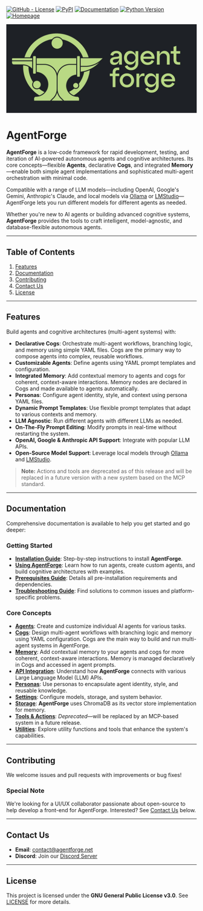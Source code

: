 [![GitHub - License](https://img.shields.io/github/license/DataBassGit/AgentForge?logo=github&style=plastic&color=green)](https://github.com/DataBassGit/AgentForge/blob/dev/LICENSE)
[![PyPI](https://img.shields.io/pypi/v/agentforge?logo=pypi&style=plastic&color=blue)](https://pypi.org/project/agentforge/)
[![Documentation](https://img.shields.io/badge/Docs-GitHub-blue?logo=github&style=plastic&color=green)](https://github.com/DataBassGit/AgentForge/tree/dev/docs)
[![Python Version](https://img.shields.io/badge/Python-3.11-blue?style=plastic&logo=python)](https://www.python.org/)
[![Homepage](https://img.shields.io/badge/Homepage-agentforge.net-green?style=plastic&logo=google-chrome)](https://agentforge.net/)

![AgentForge Logo](./docs/images/AF-Banner.jpg)

# AgentForge

**AgentForge** is a low-code framework for rapid development, testing, and iteration of AI-powered autonomous agents and cognitive architectures. Its core concepts—flexible **Agents**, declarative **Cogs**, and integrated **Memory**—enable both simple agent implementations and sophisticated multi-agent orchestration with minimal code.

Compatible with a range of LLM models—including OpenAI, Google's Gemini, Anthropic's Claude, and local models via [Ollama](https://ollama.com) or [LMStudio](https://lmstudio.ai)—AgentForge lets you run different models for different agents as needed.

Whether you're new to AI agents or building advanced cognitive systems, **AgentForge** provides the tools to craft intelligent, model-agnostic, and database-flexible autonomous agents.

---

## Table of Contents

1. [Features](#features)
2. [Documentation](#documentation)
3. [Contributing](#contributing)
4. [Contact Us](#contact-us)
5. [License](#license)

---

## Features

Build agents and cognitive architectures (multi-agent systems) with:

- **Declarative Cogs**: Orchestrate multi-agent workflows, branching logic, and memory using simple YAML files. Cogs are the primary way to compose agents into complex, reusable workflows.
- **Customizable Agents**: Define agents using YAML prompt templates and configuration.
- **Integrated Memory**: Add contextual memory to agents and cogs for coherent, context-aware interactions. Memory nodes are declared in Cogs and made available to agents automatically.
- **Personas**: Configure agent identity, style, and context using persona YAML files.
- **Dynamic Prompt Templates**: Use flexible prompt templates that adapt to various contexts and memory.
- **LLM Agnostic**: Run different agents with different LLMs as needed.
- **On-The-Fly Prompt Editing**: Modify prompts in real-time without restarting the system.
- **OpenAI, Google & Anthropic API Support**: Integrate with popular LLM APIs.
- **Open-Source Model Support**: Leverage local models through [Ollama](https://ollama.com) and [LMStudio](https://lmstudio.ai).

> **Note:** Actions and tools are deprecated as of this release and will be replaced in a future version with a new system based on the MCP standard.

---

## Documentation

Comprehensive documentation is available to help you get started and go deeper:

### **Getting Started**

- **[Installation Guide](docs/guides/InstallationGuide.md)**: Step-by-step instructions to install **AgentForge**.
- **[Using AgentForge](docs/guides/UsingAgentForge.md)**: Learn how to run agents, create custom agents, and build cognitive architectures with examples.
- **[Prerequisites Guide](docs/guides/PrerequisitesGuide.md)**: Details all pre-installation requirements and dependencies.
- **[Troubleshooting Guide](docs/guides/TroubleshootingGuide.md)**: Find solutions to common issues and platform-specific problems.

### **Core Concepts**

- **[Agents](docs/agents/Agents.md)**: Create and customize individual AI agents for various tasks.
- **[Cogs](docs/cogs/cogs.md)**: Design multi-agent workflows with branching logic and memory using YAML configuration. Cogs are the main way to build and run multi-agent systems in AgentForge.
- **[Memory](docs/memory/memory.md)**: Add contextual memory to your agents and cogs for more coherent, context-aware interactions. Memory is managed declaratively in Cogs and accessed in agent prompts.
- **[API Integration](docs/apis/apis.md)**: Understand how **AgentForge** connects with various Large Language Model (LLM) APIs.
- **[Personas](docs/personas/Personas.md)**: Use personas to encapsulate agent identity, style, and reusable knowledge.
- **[Settings](docs/settings/settings.md)**: Configure models, storage, and system behavior.
- **[Storage](docs/storage/chroma_storage.md)**: **AgentForge** uses ChromaDB as its vector store implementation for memory.
- **[Tools & Actions](docs/tools_and_actions/Overview.md)**: *Deprecated*—will be replaced by an MCP-based system in a future release.
- **[Utilities](docs/utils/UtilsOverview.md)**: Explore utility functions and tools that enhance the system's capabilities.

---

## Contributing

We welcome issues and pull requests with improvements or bug fixes!

### Special Note
We're looking for a UI/UX collaborator passionate about open-source to help develop a front-end for AgentForge. Interested? See [Contact Us](#contact-us) below.

---

## Contact Us

- **Email**: contact@agentforge.net
- **Discord**: Join our [Discord Server](https://discord.gg/ttpXHUtCW6)

---

## License

This project is licensed under the **GNU General Public License v3.0**. See [LICENSE](LICENSE) for more details.
